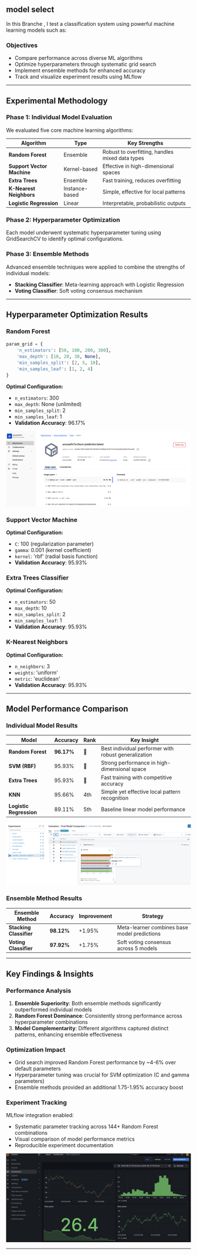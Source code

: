 
## model select 
In this Branche  , I test a classification system using powerful machine learning models such as:



###  Objectives
- Compare performance across diverse ML algorithms
- Optimize hyperparameters through systematic grid search
- Implement ensemble methods for enhanced accuracy
- Track and visualize experiment results using MLflow

---

##  Experimental Methodology

### Phase 1: Individual Model Evaluation
We evaluated five core machine learning algorithms:

| Algorithm | Type | Key Strengths |
|-----------|------|---------------|
| **Random Forest** | Ensemble | Robust to overfitting, handles mixed data types |
| **Support Vector Machine** | Kernel-based | Effective in high-dimensional spaces |
| **Extra Trees** | Ensemble | Fast training, reduces overfitting |
| **K-Nearest Neighbors** | Instance-based | Simple, effective for local patterns |
| **Logistic Regression** | Linear | Interpretable, probabilistic outputs |

### Phase 2: Hyperparameter Optimization
Each model underwent systematic hyperparameter tuning using GridSearchCV to identify optimal configurations.

### Phase 3: Ensemble Methods
Advanced ensemble techniques were applied to combine the strengths of individual models:
- **Stacking Classifier**: Meta-learning approach with Logistic Regression
- **Voting Classifier**: Soft voting consensus mechanism

---

##  Hyperparameter Optimization Results

###  Random Forest
```python
param_grid = {
    'n_estimators': [50, 100, 200, 300], 
    'max_depth': [10, 20, 30, None],  
    'min_samples_split': [2, 5, 10],   
    'min_samples_leaf': [1, 2, 4]      
}
```

**Optimal Configuration:**
- `n_estimators`: 300
- `max_depth`: None (unlimited)
- `min_samples_split`: 2
- `min_samples_leaf`: 1
- **Validation Accuracy**: 96.17%

![Random Forest Hyperparameter Tuning](img/img2.png)

###  Support Vector Machine
**Optimal Configuration:**
- `C`: 100 (regularization parameter)
- `gamma`: 0.001 (kernel coefficient)
- `kernel`: 'rbf' (radial basis function)
- **Validation Accuracy**: 95.93%

###  Extra Trees Classifier
**Optimal Configuration:**
- `n_estimators`: 50
- `max_depth`: 10
- `min_samples_split`: 2
- `min_samples_leaf`: 1
- **Validation Accuracy**: 95.93%

###  K-Nearest Neighbors
**Optimal Configuration:**
- `n_neighbors`: 3
- `weights`: 'uniform'
- `metric`: 'euclidean'
- **Validation Accuracy**: 95.93%

---

##  Model Performance Comparison

### Individual Model Results

| Model | Accuracy | Rank | Key Insight |
|-------|----------|------|-------------|
| **Random Forest** | **96.17%** | 🥇 | Best individual performer with robust generalization |
| **SVM (RBF)** | 95.93% | 🥈 | Strong performance in high-dimensional space |
| **Extra Trees** | 95.93% | 🥈 | Fast training with competitive accuracy |
| **KNN** | 95.66% | 4th | Simple yet effective local pattern recognition |
| **Logistic Regression** | 89.11% | 5th | Baseline linear model performance |

![Individual Model Comparison](img/img3.png)

###  Ensemble Method Results

| Ensemble Method | Accuracy | Improvement | Strategy |
|----------------|----------|-------------|----------|
| **Stacking Classifier** | **98.12%** | +1.95% | Meta-learner combines base model predictions |
| **Voting Classifier** | **97.92%** | +1.75% | Soft voting consensus across 5 models |

---

##  Key Findings & Insights

###  Performance Analysis
1. **Ensemble Superiority**: Both ensemble methods significantly outperformed individual models
2. **Random Forest Dominance**: Consistently strong performance across hyperparameter combinations
3. **Model Complementarity**: Different algorithms captured distinct patterns, enhancing ensemble effectiveness

###  Optimization Impact
- Grid search improved Random Forest performance by ~4-6% over default parameters
- Hyperparameter tuning was crucial for SVM optimization (C and gamma parameters)
- Ensemble methods provided an additional 1.75-1.95% accuracy boost

###  Experiment Tracking
MLflow integration enabled:
- Systematic parameter tracking across 144+ Random Forest combinations
- Visual comparison of model performance metrics
- Reproducible experiment documentation

![MLflow Experiment Tracking](img/img1.png)

---

